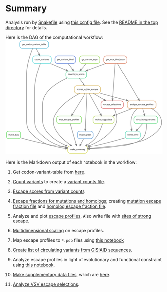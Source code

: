 # Summary

Analysis run by [Snakefile](../../Snakefile)
using [this config file](../../config.yaml).
See the [README in the top directory](../../README.md)
for details.

Here is the DAG of the computational workflow:
![dag.svg](dag.svg)

Here is the Markdown output of each notebook in the workflow:

1. Get codon-variant-table from [here](https://media.githubusercontent.com/media/jbloomlab/SARS-CoV-2-RBD_DMS/master/results/variants/codon_variant_table.csv).

2. [Count variants](count_variants.md) to create a
   [variant counts file](../counts/variant_counts.csv).

3. [Escape scores from variant counts](counts_to_scores.md).

4. [Escape fractions for mutations and homologs](scores_to_frac_escape.md);
   creating [mutation escape fraction file](../escape_scores/escape_fracs.csv)
   and [homolog escape fraction file](../escape_scores/escape_fracs_homologs.csv).

5. Analyze and plot [escape profiles](analyze_escape_profiles.md).
   Also write file with [sites of strong escape](../escape_profiles/significant_escape_sites.csv).

6. [Multidimensional scaling](mds_escape_profiles.md) on escape profiles.

7. Map escape profiles to ``*.pdb`` files using [this notebook](output_pdbs.md)

8. [Create list of circulating variants from GISIAID sequences](circulating_variants.md).

9. Analyze escape profiles in light of evolutionary and functional constraint using [this notebook](evolution_escape_Crowe.md).

10. [Make supplementary data files](make_supp_data.md),
    which are [here](../supp_data).

11. [Analyze VSV escape selections](escape_selections.md).
